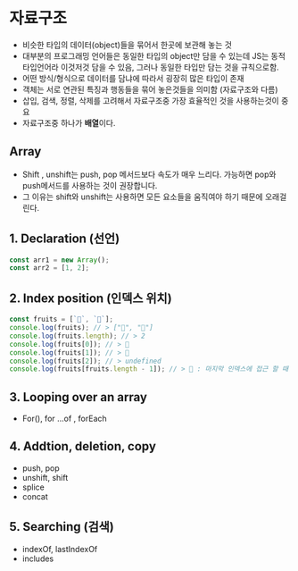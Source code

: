 # 자료구조

- 비슷한 타입의 데이터(object)들을 묶어서 한곳에 보관해 놓는 것
- 대부분의 프로그래밍 언어들은 동일한 타입의 object만 담을 수 있는데 JS는 동적타입언어라 이것저것 담을 수 있음, 그러나 동일한 타입만 담는 것을 규칙으로함.
- 어떤 방식/형식으로 데이터를 담냐에 따라서 굉장히 많은 타입이 존재
- 객체는 서로 연관된 특징과 행동들을 묶어 놓은것들을 의미함 (자료구조와 다름)
- 삽입, 검색, 정렬, 삭제를 고려해서 자료구조중 가장 효율적인 것을 사용하는것이 중요
- 자료구조중 하나가 **배열**이다.

## Array

- Shift , unshift는 push, pop 메서드보다 속도가 매우 느리다. 가능하면 pop와 push메서드를 사용하는 것이 권장합니다.
- 그 이유는 shift와 unshift는 사용하면 모든 요소들을 움직여야 하기 때문에 오래걸린다.

## 1. Declaration (선언)

```jsx
const arr1 = new Array();
const arr2 = [1, 2];
```

## 2. Index position (인덱스 위치)

```jsx
const fruits = [`🍎`, `🍌`];
console.log(fruits); // > ["🍎", "🍌"]
console.log(fruits.length); // > 2
console.log(fruits[0]); // > 🍎
console.log(fruits[1]); // > 🍌
console.log(fruits[2]); // > undefined
console.log(fruits[fruits.length - 1]); // > 🍌 : 마지막 인덱스에 접근 할 때 방법.
```

## 3. Looping over an array

- For(), for …of , forEach

## 4. Addtion, deletion, copy

- push, pop
- unshift, shift
- splice
- concat

## 5. Searching (검색)

- indexOf, lastIndexOf
- includes
